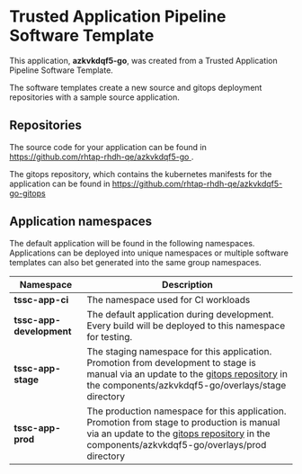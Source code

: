 # Trusted Application Pipeline Software Template

This application, **azkvkdqf5-go**, was created from a Trusted Application Pipeline Software Template.

The software templates create a new source and gitops deployment repositories with a sample source application. 

## Repositories

The source code for your application can be found in [https://github.com/rhtap-rhdh-qe/azkvkdqf5-go ](https://github.com/rhtap-rhdh-qe/azkvkdqf5-go ).
 
The gitops repository, which contains the kubernetes manifests for the application can be found in 
[https://github.com/rhtap-rhdh-qe/azkvkdqf5-go-gitops ](https://github.com/rhtap-rhdh-qe/azkvkdqf5-go-gitops ) 

## Application namespaces 

The default application will be found in the following namespaces. Applications can be deployed into unique namespaces or multiple software templates can also bet generated into the same group namespaces.  

|  Namespace   |  Description   |  
| -------- | -------- |
| **tssc-app-ci** | The namespace used for CI workloads |
| **tssc-app-development** | The default application during development. Every build will be deployed to this namespace for testing. |
| **tssc-app-stage** | The staging namespace for this application. Promotion from development to stage is manual via an update to the [gitops repository](https://github.com/rhtap-rhdh-qe/azkvkdqf5-go-gitops ) in the components/azkvkdqf5-go/overlays/stage directory |
| **tssc-app-prod** | The production namespace for this application. Promotion from stage to production is manual via an update to the [gitops repository](https://github.com/rhtap-rhdh-qe/azkvkdqf5-go-gitops ) in the components/azkvkdqf5-go/overlays/prod directory |